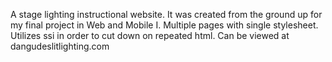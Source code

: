 A stage lighting instructional website. It was created from the ground up for my final project in Web and Mobile I.
Multiple pages with single stylesheet.  Utilizes ssi in order to cut down on repeated html.
Can be viewed at dangudeslitlighting.com

